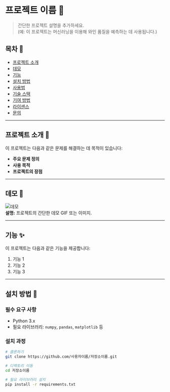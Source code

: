 # 프로젝트 이름 🚀  
> 간단한 프로젝트 설명을 추가하세요.  
> (예: 이 프로젝트는 머신러닝을 이용해 와인 품질을 예측하는 데 사용됩니다.)

## 목차 📑  
- [프로젝트 소개](#프로젝트-소개-📌)
- [데모](#데모-🎥)
- [기능](#기능-✨)
- [설치 방법](#설치-방법-🔧)
- [사용법](#사용법-📚)
- [기술 스택](#기술-스택-🛠️)
- [기여 방법](#기여-방법-🤝)
- [라이센스](#라이센스-📜)
- [문의](#문의-📧)

---

## 프로젝트 소개 📌  
이 프로젝트는 다음과 같은 문제를 해결하는 데 목적이 있습니다:
- **주요 문제 정의**
- **사용 목적**
- **프로젝트의 장점**

---

## 데모 🎥  
![데모](https://via.placeholder.com/800x400)  
**설명:** 프로젝트의 간단한 데모 GIF 또는 이미지.  

---

## 기능 ✨  
이 프로젝트는 다음과 같은 기능을 제공합니다:
1. 기능 1
2. 기능 2
3. 기능 3  

---

## 설치 방법 🔧  
### 필수 요구 사항  
- Python 3.x
- 필요 라이브러리: `numpy`, `pandas`, `matplotlib` 등

### 설치 과정  
```bash
# 클론하기
git clone https://github.com/사용자이름/저장소이름.git

# 디렉토리 이동
cd 저장소이름

# 필요 라이브러리 설치
pip install -r requirements.txt

